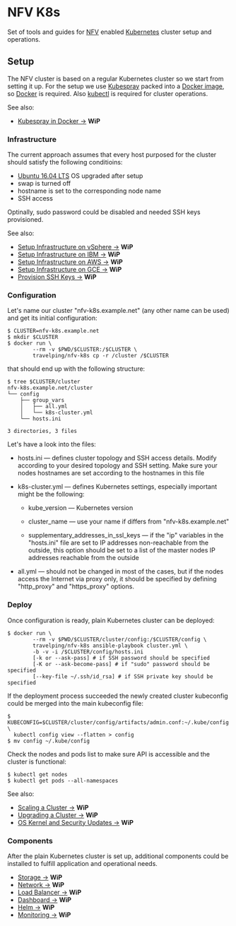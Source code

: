 # NFV K8s

Set of tools and guides for [NFV] enabled [Kubernetes] cluster setup and
operations.

## Setup

The NFV cluster is based on a regular Kubernetes cluster so we start from
setting it up. For the setup we use [Kubespray] packed into a [Docker image],
so [Docker] is required. Also [kubectl] is required for cluster operations.

See also:

* [Kubespray in Docker →] **WiP**

### Infrastructure

The current approach assumes that every host purposed for the cluster should
satisfy the following conditioins:

* [Ubuntu 16.04 LTS] OS upgraded after setup
* swap is turned off
* hostname is set to the corresponding node name
* SSH access

Optinally, sudo password could be disabled and needed SSH keys provisioned.

See also:

* [Setup Infrastructure on vSphere →] **WiP**
* [Setup Infrastructure on IBM →] **WiP**
* [Setup Infrastructure on AWS →] **WiP**
* [Setup Infrastructure on GCE →] **WiP**
* [Provision SSH Keys →] **WiP**

### Configuration

Let's name our cluster "nfv-k8s.example.net" (any other name can be used)
and get its initial configuration:

```
$ CLUSTER=nfv-k8s.example.net
$ mkdir $CLUSTER
$ docker run \
        --rm -v $PWD/$CLUSTER:/$CLUSTER \
        travelping/nfv-k8s cp -r /cluster /$CLUSTER
```

that should end up with the following structure:

```
$ tree $CLUSTER/cluster
nfv-k8s.example.net/cluster
└── config
    ├── group_vars
    │   ├── all.yml
    │   └── k8s-cluster.yml
    └── hosts.ini

3 directories, 3 files
```

Let's have a look into the files:

 * hosts.ini — defines cluster topology and SSH access details. Modify according
   to your desired topology and SSH setting. Make sure your nodes hostnames are
   set according to the hostnames in this file

 * k8s-cluster.yml — defines Kubernetes settings, especially important might be
   the following:

   - kube_version — Kubernetes version

   - cluster_name — use your name if differs from "nfv-k8s.example.net"

   - supplementary_addresses\_in\_ssl\_keys — if the "ip" variables in the
     "hosts.ini" file are set to IP addresses non-reachable from the outside,
     this option should be set to a list of the master nodes IP addresses
     reachable from the outside

 * all.yml — should not be changed in most of the cases, but if the nodes access
   the Internet via proxy only, it should be specified by defining "http_proxy"
   and "https_proxy" options.

### Deploy

Once configuration is ready, plain Kubernetes cluster can be deployed:

```
$ docker run \
        --rm -v $PWD/$CLUSTER/cluster/config:/$CLUSTER/config \
        travelping/nfv-k8s ansible-playbook cluster.yml \
        -b -v -i /$CLUSTER/config/hosts.ini
        [-k or --ask-pass] # if SSH password should be specified
        [-K or --ask-become-pass] # if "sudo" password should be specified
        [--key-file ~/.ssh/id_rsa] # if SSH private key should be specified
```

If the deployment process succeeded the newly created cluster kubeconfig could
be merged into the main kubeconfig file:

```
$ KUBECONFIG=$CLUSTER/cluster/config/artifacts/admin.conf:~/.kube/config \
  kubectl config view --flatten > config
$ mv config ~/.kube/config
```

Check the nodes and pods list to make sure API is accessible and the cluster is
functional:

```
$ kubectl get nodes
$ kubectl get pods --all-namespaces
```

See also:

* [Scaling a Cluster →] **WiP**
* [Upgrading a Cluster →] **WiP**
* [OS Kernel and Security Updates →] **WiP**

### Components

After the plain Kubernetes cluster is set up, additional components could be
installed to fulfill application and operational needs.

* [Storage →] **WiP**
* [Network →] **WiP**
* [Load Balancer →] **WiP**
* [Dashboard →] **WiP**
* [Helm →] **WiP**
* [Monitoring →] **WiP**

<!-- Links -->

[NFV]: https://en.wikipedia.org/wiki/Network_function_virtualization
[Docker]: https://docs.docker.com
[Docker image]: Dockerfile
[kubectl]: https://kubernetes.io/docs/tasks/tools/install-kubectl/#install-kubectl
[Kubespray]: https://github.com/kubernetes-incubator/kubespray
[Kubernetes]: https://kubernetes.io
[Ubuntu 16.04 LTS]: http://releases.ubuntu.com/16.04

[Kubespray in Docker →]: docs/kubespray_in_docker.md

[Setup Infrastructure on vSphere →]: docs/vSphere.md
[Setup Infrastructure on IBM →]: docs/IBM.md
[Setup Infrastructure on AWS →]: docs/AWS.md
[Setup Infrastructure on GCE →]: docs/GCE.md
[Provision SSH Keys →]: docs/SSH_keys.md

[Scaling a Cluster →]: docs/scaling.md
[Upgrading a Cluster →]: docs/upgrade.md
[OS Kernel and Security Updates →]: docs/OS_update.md

[Storage →]: docs/storage.md
[Network →]: docs/network.md
[Load Balancer →]: docs/loadbalancer.md
[Dashboard →]: docs/dashboard.md
[Helm →]: docs/helm.md
[Monitoring →]: docs/monitoring.md
